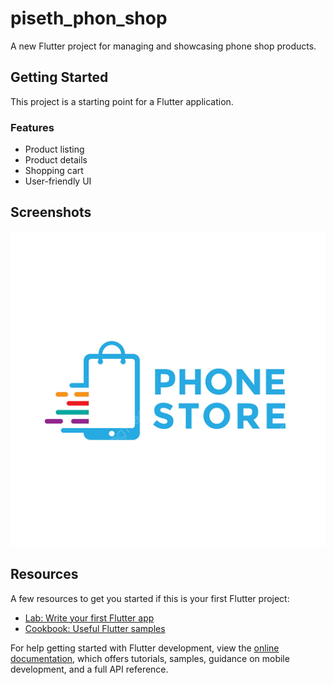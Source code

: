 # piseth_phon_shop

A new Flutter project for managing and showcasing phone shop products.

## Getting Started

This project is a starting point for a Flutter application.

### Features

- Product listing
- Product details
- Shopping cart
- User-friendly UI

## Screenshots

<!-- Replace these with your actual image paths -->
![Home Screen](https://github.com/PORMENGLYHORNG/MyProject/blob/main/assets/images/Logo.jpg)

## Resources

A few resources to get you started if this is your first Flutter project:

- [Lab: Write your first Flutter app](https://docs.flutter.dev/get-started/codelab)
- [Cookbook: Useful Flutter samples](https://docs.flutter.dev/cookbook)

For help getting started with Flutter development, view the
[online documentation](https://docs.flutter.dev/), which offers tutorials,
samples, guidance on mobile development, and a full API reference.